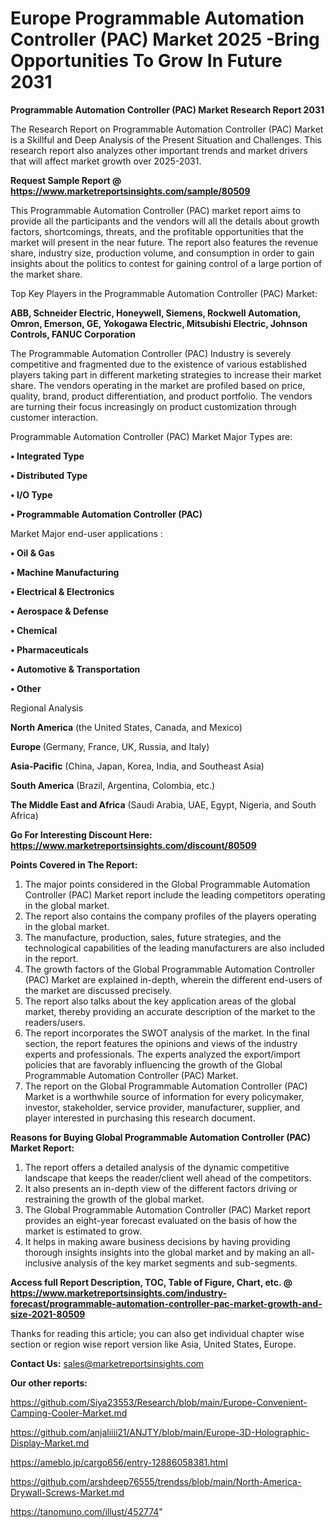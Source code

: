 # Europe Programmable Automation Controller (PAC) Market 2025 -Bring Opportunities To Grow In Future 2031

<strong>Programmable Automation Controller (PAC) Market Research Report 2031</strong>

The Research Report on Programmable Automation Controller (PAC) Market is a Skillful and Deep Analysis of the Present Situation and Challenges. This research report also analyzes other important trends and market drivers that will affect market growth over 2025-2031.

<strong>Request Sample Report @ <a href=https://www.marketreportsinsights.com/sample/80509>https://www.marketreportsinsights.com/sample/80509</a></strong>

This Programmable Automation Controller (PAC) market report aims to provide all the participants and the vendors will all the details about growth factors, shortcomings, threats, and the profitable opportunities that the market will present in the near future. The report also features the revenue share, industry size, production volume, and consumption in order to gain insights about the politics to contest for gaining control of a large portion of the market share.

Top Key Players in the Programmable Automation Controller (PAC) Market:

<strong>ABB, Schneider Electric, Honeywell, Siemens, Rockwell Automation, Omron, Emerson, GE, Yokogawa Electric, Mitsubishi Electric, Johnson Controls, FANUC Corporation</strong>

The Programmable Automation Controller (PAC) Industry is severely competitive and fragmented due to the existence of various established players taking part in different marketing strategies to increase their market share. The vendors operating in the market are profiled based on price, quality, brand, product differentiation, and product portfolio. The vendors are turning their focus increasingly on product customization through customer interaction.

Programmable Automation Controller (PAC) Market Major Types are:

<strong>• Integrated Type

• Distributed Type

• I/O Type

• Programmable Automation Controller (PAC)</strong>

Market Major end-user applications :

<strong>• Oil & Gas

• Machine Manufacturing

• Electrical & Electronics

• Aerospace & Defense

• Chemical

• Pharmaceuticals

• Automotive & Transportation

• Other</strong>

Regional Analysis

</u><strong><b>North America</b></strong> (the United States, Canada, and Mexico)

<strong><b>Europe </b></strong>(Germany, France, UK, Russia, and Italy)

<strong><b>Asia-Pacific</b></strong> (China, Japan, Korea, India, and Southeast Asia)

<strong><b>South America</b></strong> (Brazil, Argentina, Colombia, etc.)

<strong><b>The Middle East and Africa</b></strong> (Saudi Arabia, UAE, Egypt, Nigeria, and South Africa)

<strong>Go For Interesting Discount Here: <a href=https://www.marketreportsinsights.com/discount/80509>https://www.marketreportsinsights.com/discount/80509</a></strong>

<strong>Points Covered in The Report:</strong>
<ol>
  <li>The major points considered in the Global Programmable Automation Controller (PAC) Market report include the leading competitors operating in the global market.</li>
  <li>The report also contains the company profiles of the players operating in the global market.</li>
  <li>The manufacture, production, sales, future strategies, and the technological capabilities of the leading manufacturers are also included in the report.</li>
  <li>The growth factors of the Global Programmable Automation Controller (PAC) Market are explained in-depth, wherein the different end-users of the market are discussed precisely.</li>
  <li>The report also talks about the key application areas of the global market, thereby providing an accurate description of the market to the readers/users.</li>
  <li>The report incorporates the SWOT analysis of the market. In the final section, the report features the opinions and views of the industry experts and professionals. The experts analyzed the export/import policies that are favorably influencing the growth of the Global Programmable Automation Controller (PAC) Market.</li>
  <li>The report on the Global Programmable Automation Controller (PAC) Market is a worthwhile source of information for every policymaker, investor, stakeholder, service provider, manufacturer, supplier, and player interested in purchasing this research document.</li>
</ol>
<strong>Reasons for Buying Global Programmable Automation Controller (PAC) Market Report:</strong>

<ol>
  <li>The report offers a detailed analysis of the dynamic competitive landscape that keeps the reader/client well ahead of the competitors.</li>
  <li>It also presents an in-depth view of the different factors driving or restraining the growth of the global market.</li>
  <li>The Global Programmable Automation Controller (PAC) Market report provides an eight-year forecast evaluated on the basis of how the market is estimated to grow.</li>
  <li>It helps in making aware business decisions by having providing thorough insights insights into the global market and by making an all-inclusive analysis of the key market segments and sub-segments.</li>
</ol>
<strong>Access full Report Description, TOC, Table of Figure, Chart, etc. @ <a href=https://www.marketreportsinsights.com/industry-forecast/programmable-automation-controller-pac-market-growth-and-size-2021-80509>https://www.marketreportsinsights.com/industry-forecast/programmable-automation-controller-pac-market-growth-and-size-2021-80509</a></strong>


Thanks for reading this article; you can also get individual chapter wise section or region wise report version like Asia, United States, Europe.

<strong>Contact Us:</strong>
sales@marketreportsinsights.com

<strong>Our other reports:</strong>

<a href=https://github.com/Siya23553/Research/blob/main/Europe-Convenient-Camping-Cooler-Market.md>https://github.com/Siya23553/Research/blob/main/Europe-Convenient-Camping-Cooler-Market.md</a>

<a href=https://github.com/anjaliiii21/ANJTY/blob/main/Europe-3D-Holographic-Display-Market.md>https://github.com/anjaliiii21/ANJTY/blob/main/Europe-3D-Holographic-Display-Market.md</a>

<a href=https://ameblo.jp/cargo656/entry-12886058381.html>https://ameblo.jp/cargo656/entry-12886058381.html</a>

<a href=https://github.com/arshdeep76555/trendss/blob/main/North-America-Drywall-Screws-Market.md>https://github.com/arshdeep76555/trendss/blob/main/North-America-Drywall-Screws-Market.md</a>

<a href=https://tanomuno.com/illust/452774>https://tanomuno.com/illust/452774</a>"
